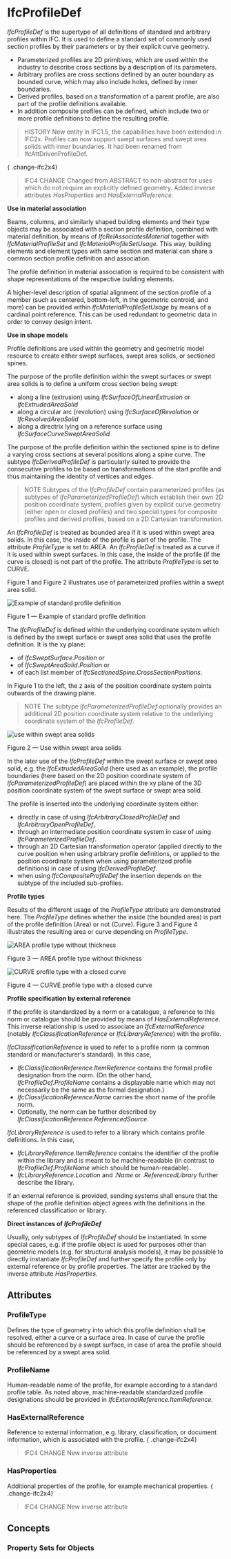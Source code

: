 # IfcProfileDef

_IfcProfileDef_ is the supertype of all definitions of standard and arbitrary profiles within IFC. It is used to define a standard set of commonly used section profiles by their parameters or by their explicit curve geometry.<!-- end of definition -->

* Parameterized profiles are 2D primitives, which are used within the industry to describe cross sections by a description of its parameters.
* Arbitrary profiles are cross sections defined by an outer boundary as bounded curve, which may also include holes, defined by inner boundaries.
* Derived profiles, based on a transformation of a parent profile, are also part of the profile definitions available.
* In addition composite profiles can be defined, which include two or more profile definitions to define the resulting profile.

> HISTORY  New entity in IFC1.5, the capabilities have been extended in IFC2x. Profiles can now support swept surfaces and swept area solids with inner boundaries. It had been renamed from IfcAttDrivenProfileDef.

{ .change-ifc2x4}
> IFC4 CHANGE  Changed from ABSTRACT to non-abstract for uses which do not require an explicitly defined geometry. Added inverse attributes _HasProperties_ and _HasExternalReference_.

**Use in material association**

Beams, columns, and similarly shaped building elements and their type objects may be associated with a section profile definition, combined with material definition, by means of _IfcRelAssociatesMaterial_ together with _IfcMaterialProfileSet_ and _IfcMaterialProfileSetUsage_. This way, building elements and element types with same section and material can share a common section profile definition and association.

The profile definition in material association is required to be consistent with shape representations of the respective building elements.

A higher-level description of spatial alignment of the section profile of a member (such as centered, bottom-left, in the geometric centroid, and more) can be provided within _IfcMaterialProfileSetUsage_ by means of a cardinal point reference. This can be used redundant to geometric data in order to convey design intent.

**Use in shape models**

Profile definitions are used within the geometry and geometric model resource to create either swept surfaces, swept area solids, or sectioned spines.

The purpose of the profile definition within the swept surfaces or swept area solids is to define a uniform cross section being swept:

* along a line (extrusion) using _IfcSurfaceOfLinearExtrusion_ or _IfcExtrudedAreaSolid_
* along a circular arc (revolution) using _IfcSurfaceOfRevolution_ or _IfcRevolvedAreaSolid_
* along a directrix lying on a reference surface using _IfcSurfaceCurveSweptAreaSolid_

The purpose of the profile definition within the sectioned spine is to define a varying cross sections at several positions along a spine curve. The subtype _IfcDerivedProfileDef_ is particularly suited to provide the consecutive profiles to be based on transformations of the start profile and thus maintaining the identity of vertices and edges.

> NOTE  Subtypes of the _IfcProfileDef_ contain parameterized profiles (as subtypes of _IfcParameterizedProfileDef_) which establish their own 2D position coordinate system, profiles given by explicit curve geometry (either open or closed profiles) and two special types for composite profiles and derived profiles, based on a 2D Cartesian transformation.

An _IfcProfileDef_ is treated as bounded area if it is used within swept area solids. In this case, the inside of the profile is part of the profile. The attribute _ProfileType_ is set to AREA. An _IfcProfileDef_ is treated as a curve if it is used within swept surfaces. In this case, the inside of the profile (if the curve is closed) is not part of the profile. The attribute _ProfileType_ is set to CURVE.

Figure 1 and Figure 2 illustrates use of parameterized profiles within a swept area solid.

![Example of standard profile definition](../../../../figures/ifcprofiledef-layout1.gif)

Figure 1 — Example of standard profile definition

The <em>IfcProfileDef</em> is defined within the underlying coordinate system which is defined by the swept surface or swept area solid that uses the profile definition. It is the xy plane:

 * of <em>IfcSweptSurface.Position</em> or
 * of <em>IfcSweptAreaSolid.Position</em> or
 * of each list member of <em>IfcSectionedSpine.CrossSectionPositions</em>.

In Figure 1 to the left, the z axis of the position coordinate system points outwards of the drawing plane.

> NOTE The subtype <em>IfcParameterizedProfileDef</em> optionally provides an additional 2D position coordinate system relative to the underlying coordinate system of the <em>IfcProfileDef</em>.

![use within swept area solids](../../../../figures/ifcprofiledef-layout5.gif)

Figure 2 — Use within swept area solids

In the later use of the <em>IfcProfileDef</em> within the swept surface or swept area solid,  e.g. the <em>IfcExtrudedAreaSolid</em> (here used as an example), the profile boundaries (here based on the 2D position coordinate system of <em>IfcParameterizedProfileDef</em>) are placed within the xy plane of the 3D position coordinate system of the swept surface or swept area solid.

The profile is inserted into the underlying coordinate system either:

 * directly in case of using <em>IfcArbitraryClosedProfileDef</em> and <em>IfcArbitraryOpenProfileDef</em>,
 * through an intermediate position coordinate system in case of using <em>IfcParameterizedProfileDef</em>.
 * through an 2D Cartesian transformation operator (applied directly to the curve position when using arbitrary profile definitions, or applied to the position coordinate system when using parameterized profile definitions) in case of using <em>IfcDerivedProfileDef</em>.
 * when using <em>IfcCompositeProfileDef</em> the insertion depends on the subtype of the included sub-profiles.

**Profile types**

Results of the different usage of the _ProfileType_ attribute are demonstrated here. The _ProfileType_ defines whether the inside (the bounded area) is part of the profile definition (Area) or not (Curve). Figure 3 and Figure 4 illustrates the resulting area or curve depending on _ProfileType_.

![AREA profile type without thickness](../../../../figures/ifcprofiledef-layout3.gif)

Figure 3 — AREA profile type without thickness

![CURVE profile type with a closed curve](../../../../figures/ifcprofiledef-layout4.gif)

Figure 4 — CURVE profile type with a closed curve


**Profile specification by external reference**

If the profile is standardized by a norm or a catalogue, a reference to this norm or catalogue should be provided by means of _HasExternalReference_. This inverse relationship is used to associate an _IfcExternalReference_ (notably _IfcClassificationReference_ or _IfcLibraryReference_) with the profile.

_IfcClassificationReference_ is used to refer to a profile norm (a common standard or manufacturer's standard). In this case,

* _IfcClassificationReference.ItemReference_ contains the formal profile designation from the norm. (On the other hand, _IfcProfileDef.ProfileName_ contains a displayable name which may not necessarily be the same as the formal designation.)
* _IfcClassificationReference.Name_ carries the short name of the profile norm.
* Optionally, the norm can be further described by _IfcClassificationReference.ReferencedSource_.

_IfcLibraryReference_ is used to refer to a library which contains profile definitions. In this case,

* _IfcLibraryReference.ItemReference_ contains the identifier of the profile within the library and is meant to be machine-readable (in contrast to _IfcProfileDef.ProfileName_ which should be human-readable).
* _IfcLibraryReference.Location_ and ._Name_ or ._ReferencedLibrary_ further describe the library.

If an external reference is provided, sending systems shall ensure that the shape of the profile definition object agrees with the definitions in the referenced classification or library.

**Direct instances of _IfcProfileDef_**

Usually, only subtypes of _IfcProfileDef_ should be instantiated. In some special cases, e.g. if the profile object is used for purposes other than geometric models (e.g. for structural analysis models), it may be possible to directly instantiate _IfcProfileDef_ and further specify the profile only by external reference or by profile properties. The latter are tracked by the inverse attribute _HasProperties_.

## Attributes

### ProfileType
Defines the type of geometry into which this profile definition shall be resolved, either a curve or a surface area. In case of curve the profile should be referenced by a swept surface, in case of area the profile should be referenced by a swept area solid.

### ProfileName
Human-readable name of the profile, for example according to a standard profile table. As noted above, machine-readable standardized profile designations should be provided in _IfcExternalReference.ItemReference_.

### HasExternalReference
Reference to external information, e.g. library, classification, or document information, which is associated with the profile.
{ .change-ifc2x4}
> IFC4 CHANGE New inverse attribute

### HasProperties
Additional properties of the profile, for example mechanical properties.
{ .change-ifc2x4}
> IFC4 CHANGE New inverse attribute

## Concepts

### Property Sets for Objects



